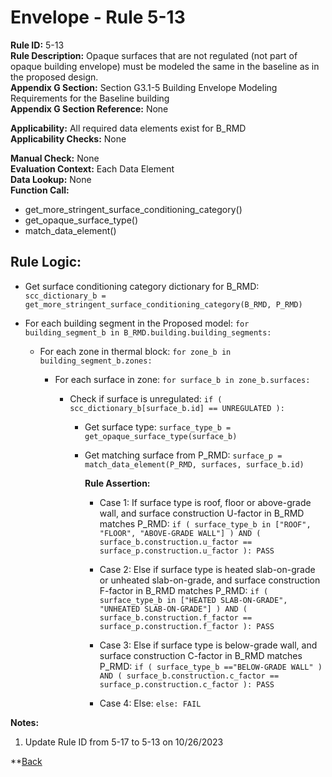 
# Envelope - Rule 5-13  

**Rule ID:** 5-13  
**Rule Description:** Opaque surfaces that are not regulated (not part of opaque building envelope) must be modeled the same in the baseline as in the proposed design.  
**Appendix G Section:** Section G3.1-5 Building Envelope Modeling Requirements for the Baseline building  
**Appendix G Section Reference:** None  

**Applicability:** All required data elements exist for B_RMD  
**Applicability Checks:** None  

**Manual Check:** None  
**Evaluation Context:** Each Data Element  
**Data Lookup:** None  
**Function Call:**

  - get_more_stringent_surface_conditioning_category()
  - get_opaque_surface_type()
  - match_data_element()

## Rule Logic:  

- Get surface conditioning category dictionary for B_RMD: `scc_dictionary_b = get_more_stringent_surface_conditioning_category(B_RMD, P_RMD)`  

- For each building segment in the Proposed model: `for building_segment_b in B_RMD.building.building_segments:`  

  - For each zone in thermal block: `for zone_b in building_segment_b.zones:`  

    - For each surface in zone: `for surface_b in zone_b.surfaces:`  

      - Check if surface is unregulated: `if ( scc_dictionary_b[surface_b.id] == UNREGULATED ):`  

        - Get surface type: `surface_type_b = get_opaque_surface_type(surface_b)`

        - Get matching surface from P_RMD: `surface_p = match_data_element(P_RMD, surfaces, surface_b.id)`  

          **Rule Assertion:**  

          - Case 1: If surface type is roof, floor or above-grade wall, and surface construction U-factor in B_RMD matches P_RMD: `if ( surface_type_b in ["ROOF", "FLOOR", "ABOVE-GRADE WALL"] ) AND ( surface_b.construction.u_factor == surface_p.construction.u_factor ): PASS`

          - Case 2: Else if surface type is heated slab-on-grade or unheated slab-on-grade, and surface construction F-factor in B_RMD matches P_RMD: `if ( surface_type_b in ["HEATED SLAB-ON-GRADE", "UNHEATED SLAB-ON-GRADE"] ) AND ( surface_b.construction.f_factor == surface_p.construction.f_factor ): PASS`

          - Case 3: Else if surface type is below-grade wall, and surface construction C-factor in B_RMD matches P_RMD: `if ( surface_type_b =="BELOW-GRADE WALL" ) AND ( surface_b.construction.c_factor == surface_p.construction.c_factor ): PASS`

          - Case 4: Else: `else: FAIL`

**Notes:**

1. Update Rule ID from 5-17 to 5-13 on 10/26/2023


**[Back](../_toc.md)
